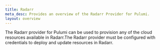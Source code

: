 ```yaml
---
title: Radarr
meta_desc: Provides an overview of the Radarr Provider for Pulumi.
layout: overview
---
```


The Radarr provider for Pulumi can be used to provision any of the cloud resources available in Radarr.The Radarr provider must be configured with credentials to deploy and update resources in Radarr.